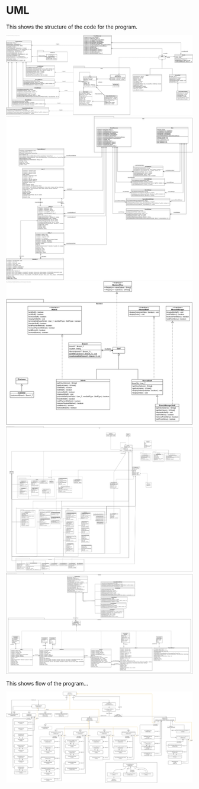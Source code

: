 # UML

This shows the structure of the code for the program.

![img](./Overall%20UML.png)
![img](./Main%20UML.png)
![img](./Backend%20UML.png)
![img](./Views%20UML.png)
![img](./Database%20UML.png)

This shows flow of the program...

![img](./View_Flow_Diagram.png)

